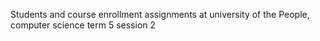 Students and course enrollment assignments at university of the People, computer science term 5 session 2
